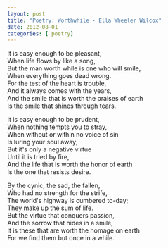 ```yaml
---
layout: post
title: "Poetry: Worthwhile - Ella Wheeler Wilcox"
date: 2012-08-01
categories: [ poetry]
---
```


It is easy enough to be pleasant,<br/>
When life flows by like a song,<br/>
But the man worth while is one who will smile,<br/>
When everything goes dead wrong.<br/>
For the test of the heart is trouble,<br/>
And it always comes with the years,<br/>
And the smile that is worth the praises of earth<br/>
Is the smile that shines through tears.<br/>

It is easy enough to be prudent,<br/>
When nothing tempts you to stray,<br/>
When without or within no voice of sin<br/>
Is luring your soul away;<br/>
But it's only a negative virtue<br/>
Until it is tried by fire,<br/>
And the life that is worth the honor of earth<br/>
Is the one that resists desire.<br/>

By the cynic, the sad, the fallen,<br/>
Who had no strength for the strife,<br/>
The world's highway is cumbered to-day;<br/>
They make up the sum of life.<br/>
But the virtue that conquers passion,<br/>
And the sorrow that hides in a smile,<br/>
It is these that are worth the homage on earth<br/>
For we find them but once in a while.<br/>
